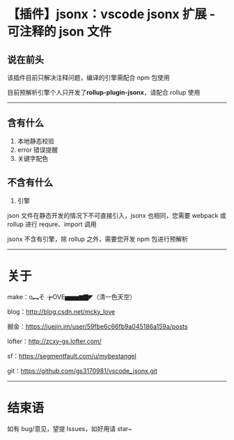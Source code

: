 # 【插件】jsonx：vscode jsonx 扩展 - 可注释的 json 文件

## 说在前头

该插件目前只解决注释问题，编译的引擎需配合 npm 包使用

目前预解析引擎个人只开发了**rollup-plugin-jsonx**，请配合 rollup 使用

---

## 含有什么

1. 本地静态校验
2. error 错误提醒
3. 关键字配色

## 不含有什么

1. 引擎

json 文件在静态开发的情况下不可直接引入，jsonx 也相同，您需要 webpack 或 rollup 进行 requre、import 调用

jsonx 不含有引擎，除 rollup 之外，需要您开发 npm 包进行预解析

---

# 关于

make：o︻そ ╆OVE▅▅▅▆▇◤（清一色天空）

blog：http://blog.csdn.net/mcky_love

掘金：https://juejin.im/user/59fbe6c66fb9a045186a159a/posts

lofter：http://zcxy-gs.lofter.com/

sf：https://segmentfault.com/u/mybestangel

git：https://github.com/gs3170981/vscode_jsonx.git

---

# 结束语

如有 bug/意见，望提 Issues，如好用请 star~
